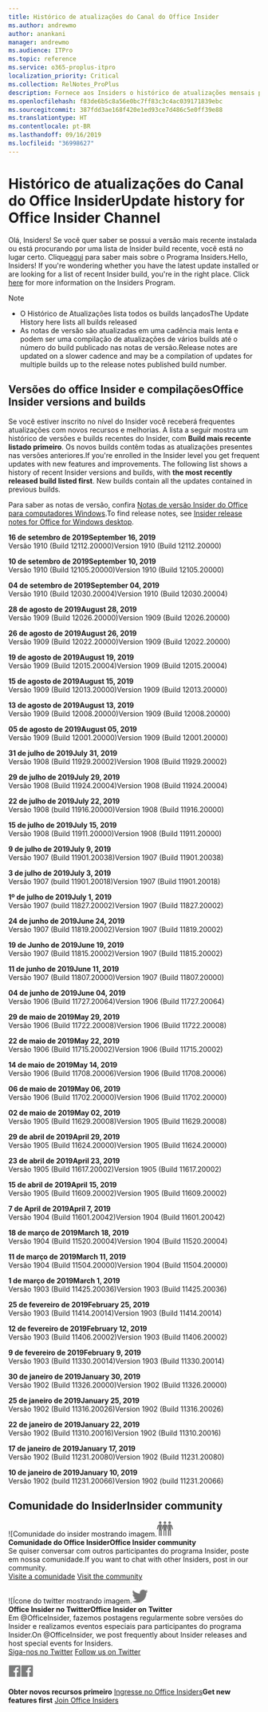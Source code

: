 ```yaml
---
title: Histórico de atualizações do Canal do Office Insider
ms.author: andrewmo
author: anankani
manager: andrewmo
ms.audience: ITPro
ms.topic: reference
ms.service: o365-proplus-itpro
localization_priority: Critical
ms.collection: RelNotes_ProPlus
description: Fornece aos Insiders o histórico de atualizações mensais para os lançamentos do Canal Mensal Insider – Modo Rápido para a área de trabalho do Windows
ms.openlocfilehash: f83de6b5c8a56e0bc7ff83c3c4ac039171839ebc
ms.sourcegitcommit: 387fdd3ae168f420e1ed93ce7d486c5e0ff39e88
ms.translationtype: HT
ms.contentlocale: pt-BR
ms.lasthandoff: 09/16/2019
ms.locfileid: "36998627"
---
```

# <a name="update-history-for-office-insider-channel"></a><span data-ttu-id="1867b-103">Histórico de atualizações do Canal do Office Insider</span><span class="sxs-lookup"><span data-stu-id="1867b-103">Update history for Office Insider Channel</span></span>

<span data-ttu-id="1867b-p101">Olá, Insiders! Se você quer saber se possui a versão mais recente instalada ou está procurando por uma lista de Insider build recente, você está no lugar certo. Clique[aqui](https://insider.office.com/) para saber mais sobre o Programa Insiders.</span><span class="sxs-lookup"><span data-stu-id="1867b-p101">Hello, Insiders! If you're wondering whether you have the latest update installed or are looking for a list of recent Insider build, you're in the right place. Click [here](https://insider.office.com/) for more information on the Insiders Program.</span></span>

> [!NOTE]
> - <span data-ttu-id="1867b-107">O Histórico de Atualizações lista todos os builds lançados</span><span class="sxs-lookup"><span data-stu-id="1867b-107">The Update History here lists all builds released</span></span>
> - <span data-ttu-id="1867b-108">As notas de versão são atualizadas em uma cadência mais lenta e podem ser uma compilação de atualizações de vários builds até o número do build publicado nas notas de versão.</span><span class="sxs-lookup"><span data-stu-id="1867b-108">Release notes are updated on a slower cadence and may be a compilation of updates for multiple builds up to the release notes published build number.</span></span>

## <a name="office-insider-versions-and-builds"></a><span data-ttu-id="1867b-109">Versões do office Insider e compilações</span><span class="sxs-lookup"><span data-stu-id="1867b-109">Office Insider versions and builds</span></span>

<span data-ttu-id="1867b-p102">Se você estiver inscrito no nível do Insider você receberá frequentes atualizações com novos recursos e melhorias. A lista a seguir mostra um histórico de versões e builds recentes do Insider, com **Build mais recente listado primeiro**. Os novos builds contêm todas as atualizações presentes nas versões anteriores.</span><span class="sxs-lookup"><span data-stu-id="1867b-p102">If you're enrolled in the Insider level you get frequent updates with new features and improvements. The following list shows a history of recent Insider versions and builds, with **the most recently released build listed first**. New builds contain all the updates contained in previous builds.</span></span> 

<span data-ttu-id="1867b-113">Para saber as notas de versão, confira [Notas de versão Insider do Office para computadores Windows](https://docs.microsoft.com/pt-BR/OfficeUpdates/release-notes-office-insider).</span><span class="sxs-lookup"><span data-stu-id="1867b-113">To find release notes, see [Insider release notes for Office for Windows desktop](https://docs.microsoft.com/pt-BR/OfficeUpdates/release-notes-office-insider).</span></span>

[//]: # (NÃO REMOVA)

<span data-ttu-id="1867b-115">**16 de setembro de 2019**</span><span class="sxs-lookup"><span data-stu-id="1867b-115">**September 16, 2019**</span></span><br/>
<span data-ttu-id="1867b-116">Versão 1910 (Build 12112.20000)</span><span class="sxs-lookup"><span data-stu-id="1867b-116">Version 1910 (Build 12112.20000)</span></span><br/>

<span data-ttu-id="1867b-117">**10 de setembro de 2019**</span><span class="sxs-lookup"><span data-stu-id="1867b-117">**September 10, 2019**</span></span><br/>
<span data-ttu-id="1867b-118">Versão 1910 (Build 12105.20000)</span><span class="sxs-lookup"><span data-stu-id="1867b-118">Version 1910 (Build 12105.20000)</span></span><br/>

<span data-ttu-id="1867b-119">**04 de setembro de 2019**</span><span class="sxs-lookup"><span data-stu-id="1867b-119">**September 04, 2019**</span></span><br/>
<span data-ttu-id="1867b-120">Versão 1910 (Build 12030.20004)</span><span class="sxs-lookup"><span data-stu-id="1867b-120">Version 1910 (Build 12030.20004)</span></span><br/>

<span data-ttu-id="1867b-121">**28 de agosto de 2019**</span><span class="sxs-lookup"><span data-stu-id="1867b-121">**August 28, 2019**</span></span><br/>
<span data-ttu-id="1867b-122">Versão 1909 (Build 12026.20000)</span><span class="sxs-lookup"><span data-stu-id="1867b-122">Version 1909 (Build 12026.20000)</span></span><br/>

<span data-ttu-id="1867b-123">**26 de agosto de 2019**</span><span class="sxs-lookup"><span data-stu-id="1867b-123">**August 26, 2019**</span></span><br/>
<span data-ttu-id="1867b-124">Versão 1909 (Build 12022.20000)</span><span class="sxs-lookup"><span data-stu-id="1867b-124">Version 1909 (Build 12022.20000)</span></span><br/>

<span data-ttu-id="1867b-125">**19 de agosto de 2019**</span><span class="sxs-lookup"><span data-stu-id="1867b-125">**August 19, 2019**</span></span><br/>
<span data-ttu-id="1867b-126">Versão 1909 (Build 12015.20004)</span><span class="sxs-lookup"><span data-stu-id="1867b-126">Version 1909 (Build 12015.20004)</span></span><br/>

<span data-ttu-id="1867b-127">**15 de agosto de 2019**</span><span class="sxs-lookup"><span data-stu-id="1867b-127">**August 15, 2019**</span></span><br/>
<span data-ttu-id="1867b-128">Versão 1909 (Build 12013.20000)</span><span class="sxs-lookup"><span data-stu-id="1867b-128">Version 1909 (Build 12013.20000)</span></span><br/>

<span data-ttu-id="1867b-129">**13 de agosto de 2019**</span><span class="sxs-lookup"><span data-stu-id="1867b-129">**August 13, 2019**</span></span><br/>
<span data-ttu-id="1867b-130">Versão 1909 (Build 12008.20000)</span><span class="sxs-lookup"><span data-stu-id="1867b-130">Version 1909 (Build 12008.20000)</span></span><br/>

<span data-ttu-id="1867b-131">**05 de agosto de 2019**</span><span class="sxs-lookup"><span data-stu-id="1867b-131">**August 05, 2019**</span></span><br/>
<span data-ttu-id="1867b-132">Versão 1909 (Build 12001.20000)</span><span class="sxs-lookup"><span data-stu-id="1867b-132">Version 1909 (Build 12001.20000)</span></span><br/>

<span data-ttu-id="1867b-133">**31 de julho de 2019**</span><span class="sxs-lookup"><span data-stu-id="1867b-133">**July 31, 2019**</span></span><br/>
<span data-ttu-id="1867b-134">Versão 1908 (Build 11929.20002)</span><span class="sxs-lookup"><span data-stu-id="1867b-134">Version 1908 (Build 11929.20002)</span></span><br/>

<span data-ttu-id="1867b-135">**29 de julho de 2019**</span><span class="sxs-lookup"><span data-stu-id="1867b-135">**July 29, 2019**</span></span><br/>
<span data-ttu-id="1867b-136">Versão 1908 (Build 11924.20004)</span><span class="sxs-lookup"><span data-stu-id="1867b-136">Version 1908 (Build 11924.20004)</span></span><br/>

<span data-ttu-id="1867b-137">**22 de julho de 2019**</span><span class="sxs-lookup"><span data-stu-id="1867b-137">**July 22, 2019**</span></span><br/>
<span data-ttu-id="1867b-138">Versão 1908 (build 11916.20000)</span><span class="sxs-lookup"><span data-stu-id="1867b-138">Version 1908 (Build 11916.20000)</span></span><br/>

<span data-ttu-id="1867b-139">**15 de julho de 2019**</span><span class="sxs-lookup"><span data-stu-id="1867b-139">**July 15, 2019**</span></span><br/>
<span data-ttu-id="1867b-140">Versão 1908 (Build 11911.20000)</span><span class="sxs-lookup"><span data-stu-id="1867b-140">Version 1908 (Build 11911.20000)</span></span><br/>

<span data-ttu-id="1867b-141">**9 de julho de 2019**</span><span class="sxs-lookup"><span data-stu-id="1867b-141">**July 9, 2019**</span></span><br/>
<span data-ttu-id="1867b-142">Versão 1907 (Build 11901.20038)</span><span class="sxs-lookup"><span data-stu-id="1867b-142">Version 1907 (Build 11901.20038)</span></span><br/>

<span data-ttu-id="1867b-143">**3 de julho de 2019**</span><span class="sxs-lookup"><span data-stu-id="1867b-143">**July 3, 2019**</span></span><br/>
<span data-ttu-id="1867b-144">Versão 1907 (build 11901.20018)</span><span class="sxs-lookup"><span data-stu-id="1867b-144">Version 1907 (Build 11901.20018)</span></span><br/>

<span data-ttu-id="1867b-145">**1º de julho de 2019**</span><span class="sxs-lookup"><span data-stu-id="1867b-145">**July 1, 2019**</span></span><br/>
<span data-ttu-id="1867b-146">Versão 1907 (build 11827.20002)</span><span class="sxs-lookup"><span data-stu-id="1867b-146">Version 1907 (Build 11827.20002)</span></span><br/>

<span data-ttu-id="1867b-147">**24 de junho de 2019**</span><span class="sxs-lookup"><span data-stu-id="1867b-147">**June 24, 2019**</span></span><br/>
<span data-ttu-id="1867b-148">Versão 1907 (Build 11819.20002)</span><span class="sxs-lookup"><span data-stu-id="1867b-148">Version 1907 (Build 11819.20002)</span></span><br/>

<span data-ttu-id="1867b-149">**19 de Junho de 2019**</span><span class="sxs-lookup"><span data-stu-id="1867b-149">**June 19, 2019**</span></span><br/>
<span data-ttu-id="1867b-150">Versão 1907 (Build 11815.20002)</span><span class="sxs-lookup"><span data-stu-id="1867b-150">Version 1907 (Build 11815.20002)</span></span><br/>

<span data-ttu-id="1867b-151">**11 de junho de 2019**</span><span class="sxs-lookup"><span data-stu-id="1867b-151">**June 11, 2019**</span></span><br/>
<span data-ttu-id="1867b-152">Versão 1907 (Build 11807.20000)</span><span class="sxs-lookup"><span data-stu-id="1867b-152">Version 1907 (Build 11807.20000)</span></span><br/>

<span data-ttu-id="1867b-153">**04 de junho de 2019**</span><span class="sxs-lookup"><span data-stu-id="1867b-153">**June 04, 2019**</span></span><br/>
<span data-ttu-id="1867b-154">Versão 1906 (Build 11727.20064)</span><span class="sxs-lookup"><span data-stu-id="1867b-154">Version 1906 (Build 11727.20064)</span></span><br/>


<span data-ttu-id="1867b-155">**29 de maio de 2019**</span><span class="sxs-lookup"><span data-stu-id="1867b-155">**May 29, 2019**</span></span><br/>
<span data-ttu-id="1867b-156">Versão 1906 (Build 11722.20008)</span><span class="sxs-lookup"><span data-stu-id="1867b-156">Version 1906 (Build 11722.20008)</span></span><br/>

<span data-ttu-id="1867b-157">**22 de maio de 2019**</span><span class="sxs-lookup"><span data-stu-id="1867b-157">**May 22, 2019**</span></span><br/> <span data-ttu-id="1867b-158">Versão 1906 (Build 11715.20002)</span><span class="sxs-lookup"><span data-stu-id="1867b-158">Version 1906 (Build 11715.20002)</span></span><br/> 

<span data-ttu-id="1867b-159">**14 de maio de 2019**</span><span class="sxs-lookup"><span data-stu-id="1867b-159">**May 14, 2019**</span></span><br/> <span data-ttu-id="1867b-160">Versão 1906 (Build 11708.20006)</span><span class="sxs-lookup"><span data-stu-id="1867b-160">Version 1906 (Build 11708.20006)</span></span><br/>

<span data-ttu-id="1867b-161">**06 de maio de 2019**</span><span class="sxs-lookup"><span data-stu-id="1867b-161">**May 06, 2019**</span></span><br/>
<span data-ttu-id="1867b-162">Versão 1906 (Build 11702.20000)</span><span class="sxs-lookup"><span data-stu-id="1867b-162">Version 1906 (Build 11702.20000)</span></span><br/>

<span data-ttu-id="1867b-163">**02 de maio de 2019**</span><span class="sxs-lookup"><span data-stu-id="1867b-163">**May 02, 2019**</span></span><br/>
<span data-ttu-id="1867b-164">Versão 1905 (Build 11629.20008)</span><span class="sxs-lookup"><span data-stu-id="1867b-164">Version 1905 (Build 11629.20008)</span></span><br/>

<span data-ttu-id="1867b-165">**29 de abril de 2019**</span><span class="sxs-lookup"><span data-stu-id="1867b-165">**April 29, 2019**</span></span><br/>
<span data-ttu-id="1867b-166">Versão 1905 (Build 11624.20000)</span><span class="sxs-lookup"><span data-stu-id="1867b-166">Version 1905 (Build 11624.20000)</span></span><br/>

<span data-ttu-id="1867b-167">**23 de abril de 2019**</span><span class="sxs-lookup"><span data-stu-id="1867b-167">**April 23, 2019**</span></span><br/> <span data-ttu-id="1867b-168">Versão 1905 (Build 11617.20002)</span><span class="sxs-lookup"><span data-stu-id="1867b-168">Version 1905 (Build 11617.20002)</span></span><br/>

<span data-ttu-id="1867b-169">**15 de abril de 2019**</span><span class="sxs-lookup"><span data-stu-id="1867b-169">**April 15, 2019**</span></span><br/> <span data-ttu-id="1867b-170">Versão 1905 (Build 11609.20002)</span><span class="sxs-lookup"><span data-stu-id="1867b-170">Version 1905 (Build 11609.20002)</span></span><br/>

<span data-ttu-id="1867b-171">**7 de April de 2019**</span><span class="sxs-lookup"><span data-stu-id="1867b-171">**April 7, 2019**</span></span><br/> <span data-ttu-id="1867b-172">Versão 1904 (Build 11601.20042)</span><span class="sxs-lookup"><span data-stu-id="1867b-172">Version 1904 (Build 11601.20042)</span></span><br/>

<span data-ttu-id="1867b-173">**18 de março de 2019**</span><span class="sxs-lookup"><span data-stu-id="1867b-173">**March 18, 2019**</span></span><br/> <span data-ttu-id="1867b-174">Versão 1904 (Build 11520.20004)</span><span class="sxs-lookup"><span data-stu-id="1867b-174">Version 1904 (Build 11520.20004)</span></span><br/>

<span data-ttu-id="1867b-175">**11 de março de 2019**</span><span class="sxs-lookup"><span data-stu-id="1867b-175">**March 11, 2019**</span></span><br/> <span data-ttu-id="1867b-176">Versão 1904 (Build 11504.20000)</span><span class="sxs-lookup"><span data-stu-id="1867b-176">Version 1904 (Build 11504.20000)</span></span><br/>

<span data-ttu-id="1867b-177">**1 de março de 2019**</span><span class="sxs-lookup"><span data-stu-id="1867b-177">**March 1, 2019**</span></span><br/> <span data-ttu-id="1867b-178">Versão 1903 (Build 11425.20036)</span><span class="sxs-lookup"><span data-stu-id="1867b-178">Version 1903 (Build 11425.20036)</span></span><br/> 

<span data-ttu-id="1867b-179">**25 de fevereiro de 2019**</span><span class="sxs-lookup"><span data-stu-id="1867b-179">**February 25, 2019**</span></span><br/> <span data-ttu-id="1867b-180">Versão 1903 (Build 11414.20014)</span><span class="sxs-lookup"><span data-stu-id="1867b-180">Version 1903 (Build 11414.20014)</span></span><br/> 

<span data-ttu-id="1867b-181">**12 de fevereiro de 2019**</span><span class="sxs-lookup"><span data-stu-id="1867b-181">**February 12, 2019**</span></span><br/> <span data-ttu-id="1867b-182">Versão 1903 (Build 11406.20002)</span><span class="sxs-lookup"><span data-stu-id="1867b-182">Version 1903 (Build 11406.20002)</span></span><br/> 

<span data-ttu-id="1867b-183">**9 de fevereiro de 2019**</span><span class="sxs-lookup"><span data-stu-id="1867b-183">**February 9, 2019**</span></span><br/> <span data-ttu-id="1867b-184">Versão 1903 (Build 11330.20014)</span><span class="sxs-lookup"><span data-stu-id="1867b-184">Version 1903 (Build 11330.20014)</span></span><br/> 

<span data-ttu-id="1867b-185">**30 de janeiro de 2019**</span><span class="sxs-lookup"><span data-stu-id="1867b-185">**January 30, 2019**</span></span><br/> <span data-ttu-id="1867b-186">Versão 1902 (Build 11326.20000)</span><span class="sxs-lookup"><span data-stu-id="1867b-186">Version 1902 (Build 11326.20000)</span></span><br/> 

<span data-ttu-id="1867b-187">**25 de janeiro de 2019**</span><span class="sxs-lookup"><span data-stu-id="1867b-187">**January 25, 2019**</span></span><br/> <span data-ttu-id="1867b-188">Versão 1902 (Build 11316.20026)</span><span class="sxs-lookup"><span data-stu-id="1867b-188">Version 1902 (Build 11316.20026)</span></span><br/> 

<span data-ttu-id="1867b-189">**22 de janeiro de 2019**</span><span class="sxs-lookup"><span data-stu-id="1867b-189">**January 22, 2019**</span></span><br/> <span data-ttu-id="1867b-190">Versão 1902 (Build 11310.20016)</span><span class="sxs-lookup"><span data-stu-id="1867b-190">Version 1902 (Build 11310.20016)</span></span><br/> 

<span data-ttu-id="1867b-191">**17 de janeiro de 2019**</span><span class="sxs-lookup"><span data-stu-id="1867b-191">**January 17, 2019**</span></span><br/> <span data-ttu-id="1867b-192">Versão 1902 (Build 11231.20080)</span><span class="sxs-lookup"><span data-stu-id="1867b-192">Version 1902 (Build 11231.20080)</span></span><br/>

<span data-ttu-id="1867b-193">**10 de janeiro de 2019**</span><span class="sxs-lookup"><span data-stu-id="1867b-193">**January 10, 2019**</span></span><br/> <span data-ttu-id="1867b-194">Versão 1902 (build 11231.20066)</span><span class="sxs-lookup"><span data-stu-id="1867b-194">Version 1902 (build 11231.20066)</span></span><br/> 

## <a name="insider-community"></a><span data-ttu-id="1867b-195">Comunidade do Insider</span><span class="sxs-lookup"><span data-stu-id="1867b-195">Insider community</span></span>

<span data-ttu-id="1867b-196">![Comunidade do insider mostrando imagem.</span><span class="sxs-lookup"><span data-stu-id="1867b-196">![Image showing insider community.</span></span> ](images/insidercommunity.png) <br/>
<span data-ttu-id="1867b-197">**Comunidade do Office Insider**</span><span class="sxs-lookup"><span data-stu-id="1867b-197">**Office Insider community**</span></span><br/> <span data-ttu-id="1867b-198">Se quiser conversar com outros participantes do programa Insider, poste em nossa comunidade.</span><span class="sxs-lookup"><span data-stu-id="1867b-198">If you want to chat with other Insiders, post in our community.</span></span><br/><span data-ttu-id="1867b-199"> 
[Visite a comunidade](https://go.microsoft.com/fwlink/?linkid=843493)</span><span class="sxs-lookup"><span data-stu-id="1867b-199"> 
[Visit the community](https://go.microsoft.com/fwlink/?linkid=843493)</span></span><br/> 

<span data-ttu-id="1867b-200">![Ícone do twitter mostrando imagem.</span><span class="sxs-lookup"><span data-stu-id="1867b-200">![Image showing twitter icon.</span></span> ](images/twitter.png)<br/>
<span data-ttu-id="1867b-201">**Office Insider no Twitter**</span><span class="sxs-lookup"><span data-stu-id="1867b-201">**Office Insider on Twitter**</span></span><br/> <span data-ttu-id="1867b-202">Em @OfficeInsider, fazemos postagens regularmente sobre versões do Insider e realizamos eventos especiais para participantes do programa Insider.</span><span class="sxs-lookup"><span data-stu-id="1867b-202">On @OfficeInsider, we post frequently about Insider releases and host special events for Insiders.</span></span><br/><span data-ttu-id="1867b-203"> 
[Siga-nos no Twitter](https://go.microsoft.com/fwlink/?linkid=717717)</span><span class="sxs-lookup"><span data-stu-id="1867b-203"> 
[Follow us on Twitter](https://go.microsoft.com/fwlink/?linkid=717717)</span></span><br/> 

<span data-ttu-id="1867b-204">[
  ![Imagem mostrando o ícone do Facebook. ](images/facebook.png)](https://www.facebook.com/sharer.php?u=https://support.office.com/pt-BR/article/Update-history-for-Office-Insider-for-Windows-desktop-64bbb317-972a-4933-8b82-cc866f0b067c)</span><span class="sxs-lookup"><span data-stu-id="1867b-204">[![Image showing Facebook icon. ](images/facebook.png)](https://www.facebook.com/sharer.php?u=https://support.office.com/en-us/article/Update-history-for-Office-Insider-for-Windows-desktop-64bbb317-972a-4933-8b82-cc866f0b067c)</span></span>


<span data-ttu-id="1867b-205">**Obter novos recursos primeiro**
[Ingresse no Office Insiders](https://insider.office.com/)</span><span class="sxs-lookup"><span data-stu-id="1867b-205">**Get new features first**
[Join Office Insiders](https://insider.office.com/)</span></span>
